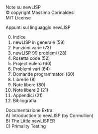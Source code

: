 Note su newLISP  
© copyright Massimo Corinaldesi  
MIT License  
    
Appunti sul linguaggio newLISP  
  
00) Indice  
01) newLISP in generale (59)  
02) Funzioni varie (73)  
03) newLISP 99 problemi (28)  
04) Rosetta code (52)  
05) Project eulero (60)  
06) Problemi vari (64)  
07) Domande programmatori (60)  
08) Librerie (8)  
09) Note libere (80)  
10) Note libere 2 (21)  
11) Appendici (21)  
12) Bibliografia  

Documentazione Extra:  
A) Introduction to newLISP (by Cormullion)  
B) The Little newLISPER  
C) Primality Testing  


